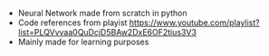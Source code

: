 - Neural Network made from scratch in python
- Code references from playist https://www.youtube.com/playlist?list=PLQVvvaa0QuDcjD5BAw2DxE6OF2tius3V3
- Mainly made for learning purposes 
